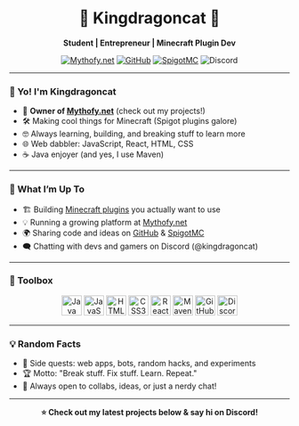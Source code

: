 <!-- Profile README for Kingdragoncat -->

<h1 align="center">
  🐉 Kingdragoncat 🐾
</h1>
<p align="center">
  <b>Student | Entrepreneur | Minecraft Plugin Dev</b>
</p>
<p align="center">
    <a href="https://mythofy.net"><img src="https://img.shields.io/badge/Mythofy.net-Website-blueviolet?style=for-the-badge&logo=firefox-browser" alt="Mythofy.net"></a>
    <a href="https://github.com/kingdragoncat"><img src="https://img.shields.io/badge/GitHub-Kingdragoncat-181717?style=for-the-badge&logo=github" alt="GitHub"></a>
    <a href="[https://www.spigotmc.org/members/kingdragoncat.1029849](https://www.spigotmc.org/members/kingdragoncat.1992912/)/"><img src="https://img.shields.io/badge/SpigotMC-Kingdragoncat-orange?style=for-the-badge&logo=minecraft" alt="SpigotMC"></a>
    <img src="https://img.shields.io/badge/Discord-kingdragoncat-5865F2?style=for-the-badge&logo=discord" alt="Discord">
</p>

---

### 👋 Yo! I'm Kingdragoncat

- 🐾 **Owner of [Mythofy.net](https://mythofy.net)** (check out my projects!)
- 🛠️ Making cool things for Minecraft (Spigot plugins galore)
- 🤓 Always learning, building, and breaking stuff to learn more
- 🌐 Web dabbler: JavaScript, React, HTML, CSS
- ☕ Java enjoyer (and yes, I use Maven)

---

### 🚀 What I’m Up To

- 🏗️ Building [Minecraft plugins](https://github.com/Kingdragoncat?tab=repositories&q=&type=&language=java) you actually want to use
- 💡 Running a growing platform at [Mythofy.net](https://mythofy.net)
- 🌍 Sharing code and ideas on [GitHub](https://github.com/kingdragoncat) & [SpigotMC](https://www.spigotmc.org/members/kingdragoncat.1029849/)
- 🗨️ Chatting with devs and gamers on Discord (@kingdragoncat)

---

### 🧰 Toolbox

<p align="center">
  <img src="https://cdn.jsdelivr.net/gh/devicons/devicon/icons/java/java-original.svg" width="36" alt="Java"/>
  <img src="https://cdn.jsdelivr.net/gh/devicons/devicon/icons/javascript/javascript-original.svg" width="36" alt="JavaScript"/>
  <img src="https://cdn.jsdelivr.net/gh/devicons/devicon/icons/html5/html5-original.svg" width="36" alt="HTML5"/>
  <img src="https://cdn.jsdelivr.net/gh/devicons/devicon/icons/css3/css3-original.svg" width="36" alt="CSS3"/>
  <img src="https://cdn.jsdelivr.net/gh/devicons/devicon/icons/react/react-original.svg" width="36" alt="React"/>
  <img src="https://cdn.jsdelivr.net/gh/devicons/devicon/icons/maven/maven-original.svg" width="36" alt="Maven"/>
  <img src="https://cdn.jsdelivr.net/gh/devicons/devicon/icons/github/github-original.svg" width="36" alt="GitHub"/>
  <img src="https://cdn.jsdelivr.net/gh/devicons/devicon/icons/discordjs/discordjs-original.svg" width="36" alt="Discord"/>
</p>

---

### 💡 Random Facts

- 🦄 Side quests: web apps, bots, random hacks, and experiments
- 🏆 Motto: "Break stuff. Fix stuff. Learn. Repeat."
- 🧩 Always open to collabs, ideas, or just a nerdy chat!

---

<p align="center">
  <b>⭐ Check out my latest projects below & say hi on Discord!</b>
</p>
